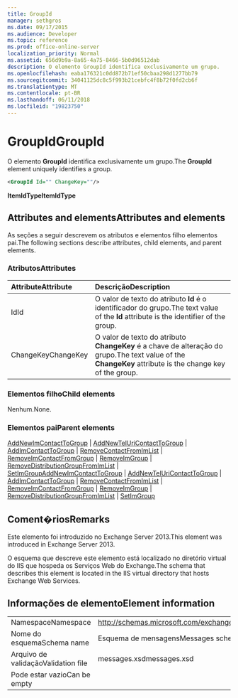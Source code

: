 ```yaml
---
title: GroupId
manager: sethgros
ms.date: 09/17/2015
ms.audience: Developer
ms.topic: reference
ms.prod: office-online-server
localization_priority: Normal
ms.assetid: 656d9b9a-8a65-4a75-8466-5b0d96512dab
description: O elemento GroupId identifica exclusivamente um grupo.
ms.openlocfilehash: eaba176321c0dd872b71ef50cbaa298d1277bb79
ms.sourcegitcommit: 34041125dc8c5f993b21cebfc4f8b72f0fd2cb6f
ms.translationtype: MT
ms.contentlocale: pt-BR
ms.lasthandoff: 06/11/2018
ms.locfileid: "19823750"
---
```

# <a name="groupid"></a><span data-ttu-id="5c321-103">GroupId</span><span class="sxs-lookup"><span data-stu-id="5c321-103">GroupId</span></span>

<span data-ttu-id="5c321-104">O elemento **GroupId** identifica exclusivamente um grupo.</span><span class="sxs-lookup"><span data-stu-id="5c321-104">The **GroupId** element uniquely identifies a group.</span></span> 
  
```XML
<GroupId Id="" ChangeKey=""/>
```

 <span data-ttu-id="5c321-105">**ItemIdType**</span><span class="sxs-lookup"><span data-stu-id="5c321-105">**ItemIdType**</span></span>
## <a name="attributes-and-elements"></a><span data-ttu-id="5c321-106">Attributes and elements</span><span class="sxs-lookup"><span data-stu-id="5c321-106">Attributes and elements</span></span>

<span data-ttu-id="5c321-107">As seções a seguir descrevem os atributos e elementos filho elementos pai.</span><span class="sxs-lookup"><span data-stu-id="5c321-107">The following sections describe attributes, child elements, and parent elements.</span></span>
  
### <a name="attributes"></a><span data-ttu-id="5c321-108">Atributos</span><span class="sxs-lookup"><span data-stu-id="5c321-108">Attributes</span></span>

|<span data-ttu-id="5c321-109">**Attribute**</span><span class="sxs-lookup"><span data-stu-id="5c321-109">**Attribute**</span></span>|<span data-ttu-id="5c321-110">**Descrição**</span><span class="sxs-lookup"><span data-stu-id="5c321-110">**Description**</span></span>|
|:-----|:-----|
|<span data-ttu-id="5c321-111">Id</span><span class="sxs-lookup"><span data-stu-id="5c321-111">Id</span></span>  <br/> |<span data-ttu-id="5c321-112">O valor de texto do atributo **Id** é o identificador do grupo.</span><span class="sxs-lookup"><span data-stu-id="5c321-112">The text value of the **Id** attribute is the identifier of the group.</span></span>  <br/> |
|<span data-ttu-id="5c321-113">ChangeKey</span><span class="sxs-lookup"><span data-stu-id="5c321-113">ChangeKey</span></span>  <br/> |<span data-ttu-id="5c321-114">O valor de texto do atributo **ChangeKey** é a chave de alteração do grupo.</span><span class="sxs-lookup"><span data-stu-id="5c321-114">The text value of the **ChangeKey** attribute is the change key of the group.</span></span>  <br/> |
   
### <a name="child-elements"></a><span data-ttu-id="5c321-115">Elementos filho</span><span class="sxs-lookup"><span data-stu-id="5c321-115">Child elements</span></span>

<span data-ttu-id="5c321-116">Nenhum.</span><span class="sxs-lookup"><span data-stu-id="5c321-116">None.</span></span>
  
### <a name="parent-elements"></a><span data-ttu-id="5c321-117">Elementos pai</span><span class="sxs-lookup"><span data-stu-id="5c321-117">Parent elements</span></span>

<span data-ttu-id="5c321-118">[AddNewImContactToGroup](addnewimcontacttogroup.md) | [AddNewTelUriContactToGroup](addnewteluricontacttogroup.md) | [AddImContactToGroup](addimcontacttogroup.md) | [RemoveContactFromImList](removecontactfromimlist.md) | [RemoveImContactFromGroup](removeimcontactfromgroup.md) | [RemoveImGroup](removeimgroup.md)  |  [RemoveDistributionGroupFromImList](removedistributiongroupfromimlist.md) | [SetImGroup](setimgroup.md)</span><span class="sxs-lookup"><span data-stu-id="5c321-118">[AddNewImContactToGroup](addnewimcontacttogroup.md) | [AddNewTelUriContactToGroup](addnewteluricontacttogroup.md) | [AddImContactToGroup](addimcontacttogroup.md) | [RemoveContactFromImList](removecontactfromimlist.md) | [RemoveImContactFromGroup](removeimcontactfromgroup.md) | [RemoveImGroup](removeimgroup.md) | [RemoveDistributionGroupFromImList](removedistributiongroupfromimlist.md) | [SetImGroup](setimgroup.md)</span></span>
  
## <a name="remarks"></a><span data-ttu-id="5c321-119">Coment�rios</span><span class="sxs-lookup"><span data-stu-id="5c321-119">Remarks</span></span>

<span data-ttu-id="5c321-120">Este elemento foi introduzido no Exchange Server 2013.</span><span class="sxs-lookup"><span data-stu-id="5c321-120">This element was introduced in Exchange Server 2013.</span></span>
  
<span data-ttu-id="5c321-121">O esquema que descreve este elemento está localizado no diretório virtual do IIS que hospeda os Serviços Web do Exchange.</span><span class="sxs-lookup"><span data-stu-id="5c321-121">The schema that describes this element is located in the IIS virtual directory that hosts Exchange Web Services.</span></span>
  
## <a name="element-information"></a><span data-ttu-id="5c321-122">Informações de elemento</span><span class="sxs-lookup"><span data-stu-id="5c321-122">Element information</span></span>

|||
|:-----|:-----|
|<span data-ttu-id="5c321-123">Namespace</span><span class="sxs-lookup"><span data-stu-id="5c321-123">Namespace</span></span>  <br/> |http://schemas.microsoft.com/exchange/services/2006/messages  <br/> |
|<span data-ttu-id="5c321-124">Nome do esquema</span><span class="sxs-lookup"><span data-stu-id="5c321-124">Schema name</span></span>  <br/> |<span data-ttu-id="5c321-125">Esquema de mensagens</span><span class="sxs-lookup"><span data-stu-id="5c321-125">Messages schema</span></span>  <br/> |
|<span data-ttu-id="5c321-126">Arquivo de validação</span><span class="sxs-lookup"><span data-stu-id="5c321-126">Validation file</span></span>  <br/> |<span data-ttu-id="5c321-127">messages.xsd</span><span class="sxs-lookup"><span data-stu-id="5c321-127">messages.xsd</span></span>  <br/> |
|<span data-ttu-id="5c321-128">Pode estar vazio</span><span class="sxs-lookup"><span data-stu-id="5c321-128">Can be empty</span></span>  <br/> ||
   

